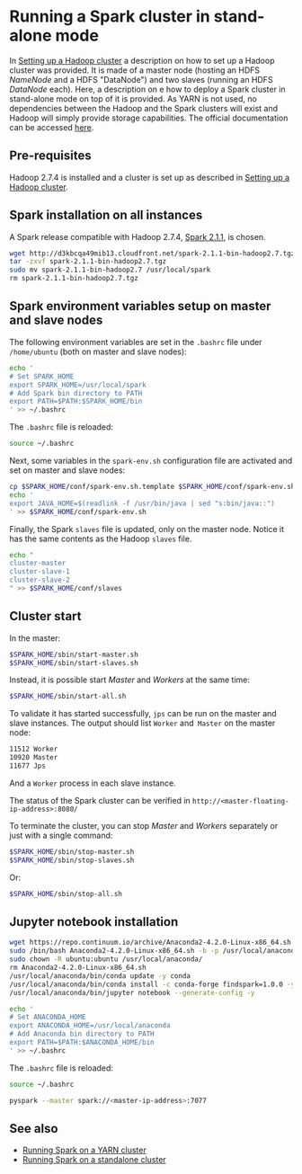 # Running a Spark cluster in stand-alone mode
In [Setting up a Hadoop cluster](./hadoop-cluster-setup.md) a description on how to set up a Hadoop cluster was provided. It is made of a master node (hosting an HDFS *NameNode* and a HDFS "DataNode") and two slaves (running an HDFS *DataNode* each). Here, a description on e how to deploy a Spark cluster in stand-alone mode on top of it is provided. As YARN is not used, no dependencies between the Hadoop and the Spark clusters will exist and Hadoop will simply provide storage capabilities. The official documentation can be accessed [here](https://spark.apache.org/docs/latest/spark-standalone.html).

## Pre-requisites
Hadoop 2.7.4 is installed and a cluster is set up as described in [Setting up a Hadoop cluster](./spark-cluster-management.md).

## Spark installation on all instances
A Spark release compatible with Hadoop 2.7.4, [Spark 2.1.1](https://spark.apache.org/releases/spark-release-2-1-1.html), is chosen.

```bash
wget http://d3kbcqa49mib13.cloudfront.net/spark-2.1.1-bin-hadoop2.7.tgz
tar -zxvf spark-2.1.1-bin-hadoop2.7.tgz
sudo mv spark-2.1.1-bin-hadoop2.7 /usr/local/spark
rm spark-2.1.1-bin-hadoop2.7.tgz
```

## Spark environment variables setup on master and slave nodes
The following environment variables are set in the `.bashrc` file under `/home/ubuntu` (both on master and slave nodes):
```bash
echo '
# Set SPARK_HOME
export SPARK_HOME=/usr/local/spark
# Add Spark bin directory to PATH
export PATH=$PATH:$SPARK_HOME/bin
' >> ~/.bashrc
```

The `.bashrc` file is reloaded:
```bash
source ~/.bashrc
```

Next, some variables in the `spark-env.sh` configuration file are activated and set on master and slave nodes:
```bash
cp $SPARK_HOME/conf/spark-env.sh.template $SPARK_HOME/conf/spark-env.sh
echo '
export JAVA_HOME=$(readlink -f /usr/bin/java | sed "s:bin/java::")
' >> $SPARK_HOME/conf/spark-env.sh
```

Finally, the Spark `slaves` file is updated, only on the master node. Notice it has the same contents as the Hadoop `slaves` file.
```bash
echo "
cluster-master
cluster-slave-1
cluster-slave-2
" >> $SPARK_HOME/conf/slaves
```

## Cluster start
In the master:
```bash
$SPARK_HOME/sbin/start-master.sh
$SPARK_HOME/sbin/start-slaves.sh 
``` 
Instead, it is possible start *Master* and *Workers* at the same time:
```bash
$SPARK_HOME/sbin/start-all.sh 
``` 

To validate it has started successfully, `jps` can be run on the master and slave instances. The output should list `Worker` and` Master` on the master node:
```bash
11512 Worker
10920 Master
11677 Jps
```

And a `Worker` process in each slave instance.

The status of the Spark cluster can be verified in `http://<master-floating-ip-address>:8080/`

To terminate the cluster, you can stop *Master* and *Workers* separately or just with a single command:
```bash
$SPARK_HOME/sbin/stop-master.sh
$SPARK_HOME/sbin/stop-slaves.sh 
``` 
Or:
```bash
$SPARK_HOME/sbin/stop-all.sh 
``` 

## Jupyter notebook installation
```bash
wget https://repo.continuum.io/archive/Anaconda2-4.2.0-Linux-x86_64.sh
sudo /bin/bash Anaconda2-4.2.0-Linux-x86_64.sh -b -p /usr/local/anaconda
sudo chown -R ubuntu:ubuntu /usr/local/anaconda/
rm Anaconda2-4.2.0-Linux-x86_64.sh
/usr/local/anaconda/bin/conda update -y conda
/usr/local/anaconda/bin/conda install -c conda-forge findspark=1.0.0 -y
/usr/local/anaconda/bin/jupyter notebook --generate-config -y
```

```bash
echo '
# Set ANACONDA_HOME
export ANACONDA_HOME=/usr/local/anaconda
# Add Anaconda bin directory to PATH
export PATH=$PATH:$ANACONDA_HOME/bin
' >> ~/.bashrc
```

The `.bashrc` file is reloaded:
```bash
source ~/.bashrc
```

```bash
pyspark --master spark://<master-ip-address>:7077
````

## See also
* [Running Spark on a YARN cluster](./spark-yarn-cluster-setup.md)
* [Running Spark on a standalone cluster](./spark-standalone-cluster-setup.md)